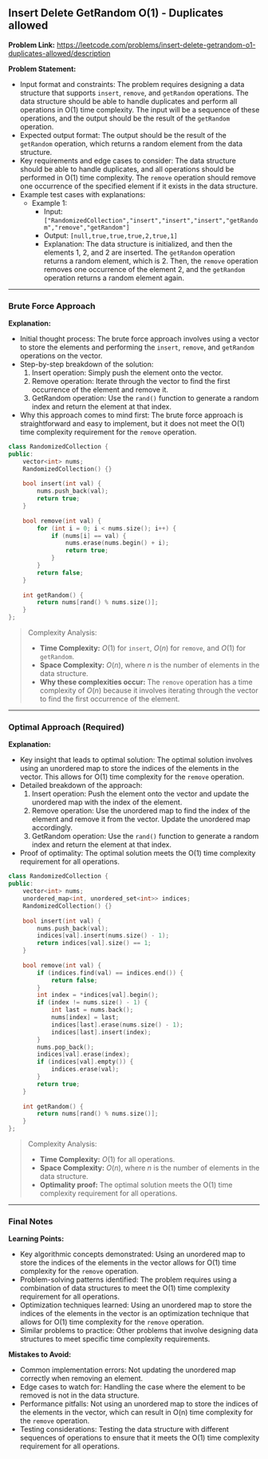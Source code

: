## Insert Delete GetRandom O(1) - Duplicates allowed

**Problem Link:** https://leetcode.com/problems/insert-delete-getrandom-o1-duplicates-allowed/description

**Problem Statement:**
- Input format and constraints: The problem requires designing a data structure that supports `insert`, `remove`, and `getRandom` operations. The data structure should be able to handle duplicates and perform all operations in O(1) time complexity. The input will be a sequence of these operations, and the output should be the result of the `getRandom` operation.
- Expected output format: The output should be the result of the `getRandom` operation, which returns a random element from the data structure.
- Key requirements and edge cases to consider: The data structure should be able to handle duplicates, and all operations should be performed in O(1) time complexity. The `remove` operation should remove one occurrence of the specified element if it exists in the data structure.
- Example test cases with explanations:
  - Example 1:
    - Input: `["RandomizedCollection","insert","insert","insert","getRandom","remove","getRandom"]`
    - Output: `[null,true,true,true,2,true,1]`
    - Explanation: The data structure is initialized, and then the elements 1, 2, and 2 are inserted. The `getRandom` operation returns a random element, which is 2. Then, the `remove` operation removes one occurrence of the element 2, and the `getRandom` operation returns a random element again.

---

### Brute Force Approach

**Explanation:**
- Initial thought process: The brute force approach involves using a vector to store the elements and performing the `insert`, `remove`, and `getRandom` operations on the vector.
- Step-by-step breakdown of the solution:
  1. Insert operation: Simply push the element onto the vector.
  2. Remove operation: Iterate through the vector to find the first occurrence of the element and remove it.
  3. GetRandom operation: Use the `rand()` function to generate a random index and return the element at that index.
- Why this approach comes to mind first: The brute force approach is straightforward and easy to implement, but it does not meet the O(1) time complexity requirement for the `remove` operation.

```cpp
class RandomizedCollection {
public:
    vector<int> nums;
    RandomizedCollection() {}
    
    bool insert(int val) {
        nums.push_back(val);
        return true;
    }
    
    bool remove(int val) {
        for (int i = 0; i < nums.size(); i++) {
            if (nums[i] == val) {
                nums.erase(nums.begin() + i);
                return true;
            }
        }
        return false;
    }
    
    int getRandom() {
        return nums[rand() % nums.size()];
    }
};
```

> Complexity Analysis:
> - **Time Complexity:** $O(1)$ for `insert`, $O(n)$ for `remove`, and $O(1)$ for `getRandom`.
> - **Space Complexity:** $O(n)$, where $n$ is the number of elements in the data structure.
> - **Why these complexities occur:** The `remove` operation has a time complexity of $O(n)$ because it involves iterating through the vector to find the first occurrence of the element.

---

### Optimal Approach (Required)

**Explanation:**
- Key insight that leads to optimal solution: The optimal solution involves using an unordered map to store the indices of the elements in the vector. This allows for O(1) time complexity for the `remove` operation.
- Detailed breakdown of the approach:
  1. Insert operation: Push the element onto the vector and update the unordered map with the index of the element.
  2. Remove operation: Use the unordered map to find the index of the element and remove it from the vector. Update the unordered map accordingly.
  3. GetRandom operation: Use the `rand()` function to generate a random index and return the element at that index.
- Proof of optimality: The optimal solution meets the O(1) time complexity requirement for all operations.

```cpp
class RandomizedCollection {
public:
    vector<int> nums;
    unordered_map<int, unordered_set<int>> indices;
    RandomizedCollection() {}
    
    bool insert(int val) {
        nums.push_back(val);
        indices[val].insert(nums.size() - 1);
        return indices[val].size() == 1;
    }
    
    bool remove(int val) {
        if (indices.find(val) == indices.end()) {
            return false;
        }
        int index = *indices[val].begin();
        if (index != nums.size() - 1) {
            int last = nums.back();
            nums[index] = last;
            indices[last].erase(nums.size() - 1);
            indices[last].insert(index);
        }
        nums.pop_back();
        indices[val].erase(index);
        if (indices[val].empty()) {
            indices.erase(val);
        }
        return true;
    }
    
    int getRandom() {
        return nums[rand() % nums.size()];
    }
};
```

> Complexity Analysis:
> - **Time Complexity:** $O(1)$ for all operations.
> - **Space Complexity:** $O(n)$, where $n$ is the number of elements in the data structure.
> - **Optimality proof:** The optimal solution meets the O(1) time complexity requirement for all operations.

---

### Final Notes

**Learning Points:**
- Key algorithmic concepts demonstrated: Using an unordered map to store the indices of the elements in the vector allows for O(1) time complexity for the `remove` operation.
- Problem-solving patterns identified: The problem requires using a combination of data structures to meet the O(1) time complexity requirement for all operations.
- Optimization techniques learned: Using an unordered map to store the indices of the elements in the vector is an optimization technique that allows for O(1) time complexity for the `remove` operation.
- Similar problems to practice: Other problems that involve designing data structures to meet specific time complexity requirements.

**Mistakes to Avoid:**
- Common implementation errors: Not updating the unordered map correctly when removing an element.
- Edge cases to watch for: Handling the case where the element to be removed is not in the data structure.
- Performance pitfalls: Not using an unordered map to store the indices of the elements in the vector, which can result in O(n) time complexity for the `remove` operation.
- Testing considerations: Testing the data structure with different sequences of operations to ensure that it meets the O(1) time complexity requirement for all operations.